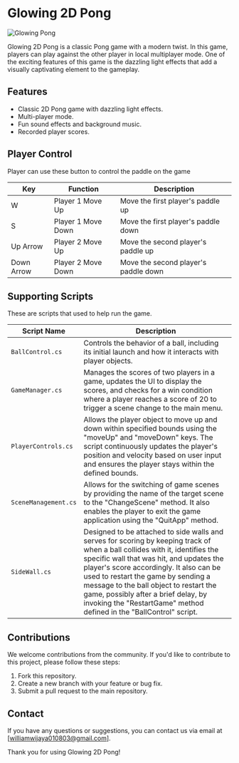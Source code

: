 # Glowing 2D Pong

![Glowing Pong](https://github.com/William3152/Glowing-Pong-2D/assets/116702856/8ab999da-f2a6-4c02-b367-8221d30356a3)


Glowing 2D Pong is a classic Pong game with a modern twist. 
In this game, players can play against the other player in local multiplayer mode.
One of the exciting features of this game is the dazzling light effects that add a visually captivating element to the gameplay.


## Features

- Classic 2D Pong game with dazzling light effects.
- Multi-player mode.
- Fun sound effects and background music.
- Recorded player scores.

## Player Control 

Player can use these button to control the paddle on the game 

| Key          | Function          | Description             |
| ------------ | ----------------- | ----------------------- |
| W            | Player 1 Move Up  | Move the first player's paddle up    |
| S            | Player 1 Move Down| Move the first player's paddle down  |
| Up Arrow     | Player 2 Move Up  | Move the second player's paddle up   |
| Down Arrow   | Player 2 Move Down| Move the second player's paddle down |

## Supporting Scripts

These are scripts that used to help run the game.

| Script Name           | Description                                          |
| --------------------- | ---------------------------------------------------- |
| `BallControl.cs`      | Controls the behavior of a ball, including its initial launch and how it interacts with player objects.  |
| `GameManager.cs`      | Manages the scores of two players in a game, updates the UI to display the scores, and checks for a win condition where a player reaches a score of 20 to trigger a scene change to the main menu. |
| `PlayerControls.cs`   | Allows the player object to move up and down within specified bounds using the "moveUp" and "moveDown" keys. The script continuously updates the player's position and velocity based on user input and ensures the player stays within the defined bounds.               |
| `SceneManagement.cs`  | Allows for the switching of game scenes by providing the name of the target scene to the "ChangeScene" method. It also enables the player to exit the game application using the "QuitApp" method.       |
| `SideWall.cs`         | Designed to be attached to side walls and serves for scoring by keeping track of when a ball collides with it, identifies the specific wall that was hit, and updates the player's score accordingly. It also can be used to restart the game by sending a message to the ball object to restart the game, possibly after a brief delay, by invoking the "RestartGame" method defined in the "BallControl" script.                 |


## Contributions

We welcome contributions from the community. If you'd like to contribute to this project, please follow these steps:

1. Fork this repository.
2. Create a new branch with your feature or bug fix.
3. Submit a pull request to the main repository.

## Contact

If you have any questions or suggestions, you can contact us via email at [williamwijaya010803@gmail.com].

Thank you for using Glowing 2D Pong!
